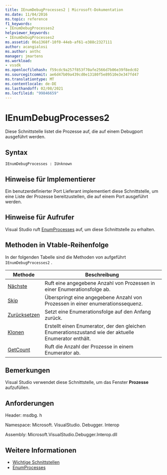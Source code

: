 ```yaml
---
title: IEnumDebugProcesses2 | Microsoft-Dokumentation
ms.date: 11/04/2016
ms.topic: reference
f1_keywords:
- IEnumDebugProcesses2
helpviewer_keywords:
- IEnumDebugProcesses2
ms.assetid: 06a1368f-10f0-44eb-af61-e388c2327111
author: acangialosi
ms.author: anthc
manager: jmartens
ms.workload:
- vssdk
ms.openlocfilehash: f59cdc9a257f853f70afe2566d7b06e39f8edc02
ms.sourcegitcommit: ae6d47b09a439cd0e13180f5e89510e3e347fd47
ms.translationtype: MT
ms.contentlocale: de-DE
ms.lasthandoff: 02/08/2021
ms.locfileid: "99846659"
---
```

# <a name="ienumdebugprocesses2"></a>IEnumDebugProcesses2
Diese Schnittstelle listet die Prozesse auf, die auf einem Debugport ausgeführt werden.

## <a name="syntax"></a>Syntax

```
IEnumDebugProcesses : IUnknown
```

## <a name="notes-for-implementers"></a>Hinweise für Implementierer
 Ein benutzerdefinierter Port Lieferant implementiert diese Schnittstelle, um eine Liste der Prozesse bereitzustellen, die auf einem Port ausgeführt werden.

## <a name="notes-for-callers"></a>Hinweise für Aufrufer
 Visual Studio ruft [EnumProcesses](../../../extensibility/debugger/reference/idebugport2-enumprocesses.md) auf, um diese Schnittstelle zu erhalten.

## <a name="methods-in-vtable-order"></a>Methoden in Vtable-Reihenfolge
 In der folgenden Tabelle sind die Methoden von aufgeführt `IEnumDebugProcesses2` .

|Methode|Beschreibung|
|------------|-----------------|
|[Nächste](../../../extensibility/debugger/reference/ienumdebugprocesses2-next.md)|Ruft eine angegebene Anzahl von Prozessen in einer Enumerationsfolge ab.|
|[Skip](../../../extensibility/debugger/reference/ienumdebugprocesses2-skip.md)|Überspringt eine angegebene Anzahl von Prozessen in einer enumerationssequenz.|
|[Zurücksetzen](../../../extensibility/debugger/reference/ienumdebugprocesses2-reset.md)|Setzt eine Enumerationsfolge auf den Anfang zurück.|
|[Klonen](../../../extensibility/debugger/reference/ienumdebugprocesses2-clone.md)|Erstellt einen Enumerator, der den gleichen Enumerationszustand wie der aktuelle Enumerator enthält.|
|[GetCount](../../../extensibility/debugger/reference/ienumdebugprocesses2-getcount.md)|Ruft die Anzahl der Prozesse in einem Enumerator ab.|

## <a name="remarks"></a>Bemerkungen
 Visual Studio verwendet diese Schnittstelle, um das Fenster **Prozesse** aufzufüllen.

## <a name="requirements"></a>Anforderungen
 Header: msdbg. h

 Namespace: Microsoft. VisualStudio. Debugger. Interop

 Assembly: Microsoft.VisualStudio.Debugger.Interop.dll

## <a name="see-also"></a>Weitere Informationen
- [Wichtige Schnittstellen](../../../extensibility/debugger/reference/core-interfaces.md)
- [EnumProcesses](../../../extensibility/debugger/reference/idebugport2-enumprocesses.md)
